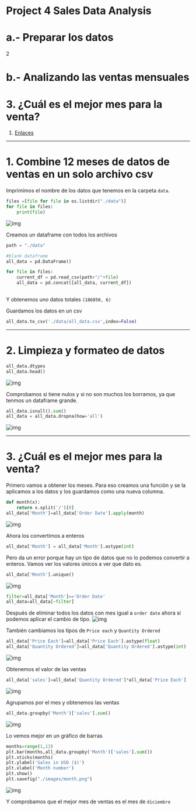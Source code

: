 # Project 4 Sales Data Analysis

# a.- Preparar los datos
2
# b.- Analizando las ventas mensuales
# 3. ¿Cuál es el mejor mes para la venta?


1. [Enlaces ](#schema1)

<hr>

<a name="schema1"></a>

# 1. Combine 12 meses de datos de ventas en un solo archivo csv
Imprimimos el nombre de los datos que tenemos en la carpeta `data`.
~~~python
files =[file for file in os.listdir("./data")]
for file in files:
    print(file)
~~~
![img](./images/001.png)

Creamos un dataframe con todos los archivos
~~~python
path = "./data"

#blank dataframe
all_data = pd.DataFrame()

for file in files:
    current_df = pd.read_csv(path+"/"+file)
    all_data = pd.concat([all_data, current_df])
    
~~~
Y obtenemos uno datos totales `(186850, 6)`

Guardamos los datos en un csv
~~~python
all_data.to_csv('./data/all_data.csv',index=False)
~~~
<hr>

<a name="schema2"></a>

# 2. Limpieza y formateo de datos
~~~python
all_data.dtypes
all_data.head()
~~~
![img](./images/002.png)

Comprobamos si tiene nulos y si no son muchos los borramos, ya que tenmos un dataframe grande.

~~~python
all_data.isnull().sum()
all_data = all_data.dropna(how='all')
~~~
![img](./images/003.png)

<hr>

<a name="schema3"></a>

# 3. ¿Cuál es el mejor mes para la venta?
Primero vamos a obtener los meses.
Para eso creamos una función y se la aplicamos a los datos y los guardamos como una nueva columna.

~~~python
def month(x):
    return x.split('/')[0]
all_data['Month']=all_data['Order Date'].apply(month)
~~~
![img](./images/004.png)

Ahora los convertimos a enteros
~~~python
all_data['Month'] = all_data['Month'].astype(int)
~~~
Pero da un error porque hay un tipo de datos que no lo podemos convertir a enteros. Vamos ver los valores únicos a ver que dato es.

~~~python
all_data['Month'].unique()
~~~
![img](./images/005.png)

~~~python
filter=all_data['Month']=='Order Date'
all_data=all_data[~filter]
~~~

Después de eliminar todos los datos con mes igual a `order date` ahora si podemos aplicar el cambio de tipo.
![img](./images/006.png)

También cambiamos los tipos de `Price each` y `Quantity Ordered`
~~~python
all_data['Price Each']=all_data['Price Each'].astype(float)
all_data['Quantity Ordered']=all_data['Quantity Ordered'].astype(int)
~~~

![img](./images/007.png)

Obtenemos el valor de las ventas
~~~python
all_data['sales']=all_data['Quantity Ordered']*all_data['Price Each']
~~~
![img](./images/008.png)

Agrupamos por el mes y obtenemos las ventas
~~~python
all_data.groupby('Month')['sales'].sum()
~~~
![img](./images/009.png)

Lo vemos mejor en un gráfico de barras

~~~python
months=range(1,13)
plt.bar(months,all_data.groupby('Month')['sales'].sum())
plt.xticks(months)
plt.ylabel('Sales in USD ($)')
plt.xlabel('Month number')
plt.show()
plt.savefig("./images/month.png")
~~~
![img](./images/month.png)

Y comprobamos que el mejor mes de ventas es el mes de `diciembre`
